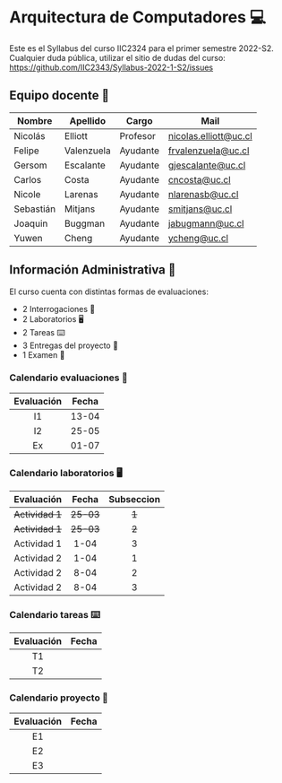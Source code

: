 # Arquitectura de Computadores :computer:

Este es el Syllabus del curso IIC2324 para el primer semestre 2022-S2.
Cualquier duda pública, utilizar el sitio de dudas del curso:
https://github.com/IIC2343/Syllabus-2022-1-S2/issues

## Equipo docente 📩

| Nombre | Apellido | Cargo | Mail |
| --- | --- | --- | --- |
| Nicolás | Elliott | Profesor | nicolas.elliott@uc.cl |
| Felipe | Valenzuela | Ayudante | frvalenzuela@uc.cl |
| Gersom | Escalante | Ayudante | gjescalante@uc.cl |
| Carlos | Costa | Ayudante | cncosta@uc.cl |
| Nicole | Larenas | Ayudante | nlarenasb@uc.cl |
| Sebastián | Mitjans | Ayudante | smitjans@uc.cl |
| Joaquin | Buggman | Ayudante | jabugmann@uc.cl |
| Yuwen | Cheng | Ayudante | ycheng@uc.cl  |

## Información Administrativa :eyes:
El curso cuenta con distintas formas de evaluaciones:
- 2 Interrogaciones :page_facing_up:
- 2 Laboratorios :desktop_computer:
- 2 Tareas :keyboard:
- 3 Entregas del proyecto :electric_plug:
- 1 Examen :page_with_curl:


### Calendario evaluaciones 	:page_with_curl:

| Evaluación | Fecha | 
| :-:        | :-:   | 
| I1 | 13-04 | 
| I2 | 25-05 | 
| Ex | 01-07 | 

### Calendario laboratorios  :desktop_computer:

| Evaluación | Fecha | Subseccion |
| :-:        | :-:   | :-:        |
|<s> Actividad 1 <s> | <s> 25-03 <s>| <s>1<s> | 
|<s> Actividad 1 <s> | <s> 25-03 <s> |<s> 2 <s>|
| Actividad 1 | 1-04 | 3 |
| Actividad 2 | 1-04 | 1 | 
| Actividad 2 | 8-04 | 2 |
| Actividad 2 | 8-04 | 3 |

### Calendario tareas 	:keyboard:

| Evaluación | Fecha | 
| :-:        | :-:   | 
| T1 |  | 
| T2 |  | 


### Calendario proyecto :electric_plug:

| Evaluación | Fecha | 
| :-:        | :-:   | 
| E1 | | 
| E2 | | 
| E3 | | 





